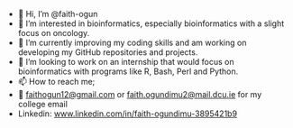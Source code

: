 - 👋 Hi, I’m @faith-ogun
- 👀 I’m interested in bioinformatics, especially bioinformatics with a slight focus on oncology.
- 🌱 I’m currently improving my coding skills and am working on developing my GitHub repositories and projects.
- 💞️ I’m looking to work on an internship that would focus on bioinformatics with programs like R, Bash, Perl and Python.
- 📫 How to reach me;
- 📧 faithogun12@gmail.com or faith.ogundimu2@mail.dcu.ie for my college email
- Linkedin: www.linkedin.com/in/faith-ogundimu-3895421b9

<!---
faith-ogun/faith-ogun is a ✨ special ✨ repository because its `README.md` (this file) appears on your GitHub profile.
You can click the Preview link to take a look at your changes.
--->
